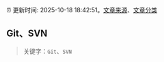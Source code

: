 :alarm_clock: 更新时间: 2025-10-18 18:42:51。[文章来源](/README.md)、[文章分类](/TAGS.md)

## Git、SVN


> 关键字：`Git`、`SVN`



